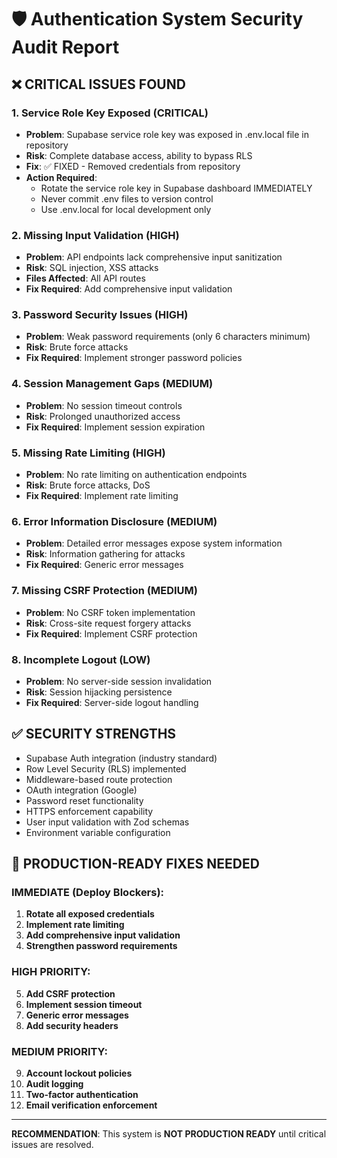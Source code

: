 # 🛡️ Authentication System Security Audit Report

## ❌ CRITICAL ISSUES FOUND

### 1. **Service Role Key Exposed (CRITICAL)**
- **Problem**: Supabase service role key was exposed in .env.local file in repository
- **Risk**: Complete database access, ability to bypass RLS
- **Fix**: ✅ FIXED - Removed credentials from repository
- **Action Required**: 
  - Rotate the service role key in Supabase dashboard IMMEDIATELY
  - Never commit .env files to version control
  - Use .env.local for local development only

### 2. **Missing Input Validation (HIGH)**
- **Problem**: API endpoints lack comprehensive input sanitization
- **Risk**: SQL injection, XSS attacks
- **Files Affected**: All API routes
- **Fix Required**: Add comprehensive input validation

### 3. **Password Security Issues (HIGH)**
- **Problem**: Weak password requirements (only 6 characters minimum)
- **Risk**: Brute force attacks
- **Fix Required**: Implement stronger password policies

### 4. **Session Management Gaps (MEDIUM)**
- **Problem**: No session timeout controls
- **Risk**: Prolonged unauthorized access
- **Fix Required**: Implement session expiration

### 5. **Missing Rate Limiting (HIGH)**
- **Problem**: No rate limiting on authentication endpoints
- **Risk**: Brute force attacks, DoS
- **Fix Required**: Implement rate limiting

### 6. **Error Information Disclosure (MEDIUM)**
- **Problem**: Detailed error messages expose system information
- **Risk**: Information gathering for attacks
- **Fix Required**: Generic error messages

### 7. **Missing CSRF Protection (MEDIUM)**
- **Problem**: No CSRF token implementation
- **Risk**: Cross-site request forgery attacks
- **Fix Required**: Implement CSRF protection

### 8. **Incomplete Logout (LOW)**
- **Problem**: No server-side session invalidation
- **Risk**: Session hijacking persistence
- **Fix Required**: Server-side logout handling

## ✅ SECURITY STRENGTHS

- Supabase Auth integration (industry standard)
- Row Level Security (RLS) implemented
- Middleware-based route protection
- OAuth integration (Google)
- Password reset functionality
- HTTPS enforcement capability
- User input validation with Zod schemas
- Environment variable configuration

## 🔧 PRODUCTION-READY FIXES NEEDED

### IMMEDIATE (Deploy Blockers):
1. **Rotate all exposed credentials**
2. **Implement rate limiting**
3. **Add comprehensive input validation**
4. **Strengthen password requirements**

### HIGH PRIORITY:
5. **Add CSRF protection**
6. **Implement session timeout**
7. **Generic error messages**
8. **Add security headers**

### MEDIUM PRIORITY:
9. **Account lockout policies**
10. **Audit logging**
11. **Two-factor authentication**
12. **Email verification enforcement**

---

**RECOMMENDATION**: This system is **NOT PRODUCTION READY** until critical issues are resolved.
